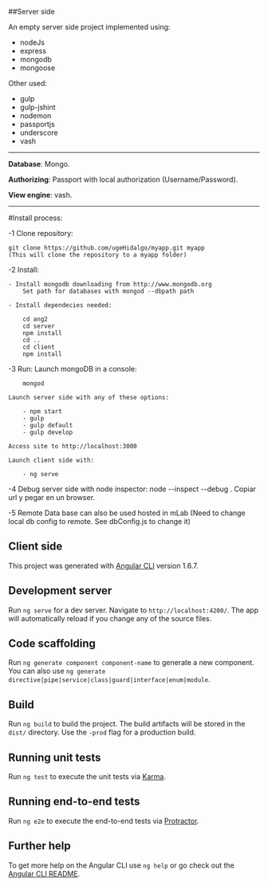 ##Server side

An empty server side project implemented using:

- nodeJs
- express
- mongodb
- mongoose

Other used:

- gulp
- gulp-jshint
- nodemon   
- passportjs
- underscore    
- vash       

___


**Database**: Mongo.

**Authorizing**: Passport with local authorization (Username/Password).

**View engine**: vash.

___

#Install process:

-1 Clone repository:

    git clone https://github.com/ugeHidalgo/myapp.git myapp 
    (This will clone the repository to a myapp folder)

-2 Install:

    - Install mongodb downloading from http://www.mongodb.org
        Set path for databases with mongod --dbpath path

    - Install dependecies needed:

        cd ang2
        cd server
        npm install
        cd ..
        cd client
        npm install

-3 Run:
    Launch mongoDB in a console:

        mongod
    
    Launch server side with any of these options:

        - npm start 
        - gulp
        - gulp default
        - gulp develop

    Access site to http://localhost:3000

    Launch client side with:

        - ng serve


-4 Debug server side with node inspector:
    node --inspect --debug .
    Copiar url y pegar en un browser.

-5 Remote Data base can also be used hosted in mLab (Need to change local db config to remote. See dbConfig.js to change it)


## Client side

This project was generated with [Angular CLI](https://github.com/angular/angular-cli) version 1.6.7.

## Development server

Run `ng serve` for a dev server. Navigate to `http://localhost:4200/`. The app will automatically reload if you change any of the source files.

## Code scaffolding

Run `ng generate component component-name` to generate a new component. You can also use `ng generate directive|pipe|service|class|guard|interface|enum|module`.

## Build

Run `ng build` to build the project. The build artifacts will be stored in the `dist/` directory. Use the `-prod` flag for a production build.

## Running unit tests

Run `ng test` to execute the unit tests via [Karma](https://karma-runner.github.io).

## Running end-to-end tests

Run `ng e2e` to execute the end-to-end tests via [Protractor](http://www.protractortest.org/).

## Further help

To get more help on the Angular CLI use `ng help` or go check out the [Angular CLI README](https://github.com/angular/angular-cli/blob/master/README.md).